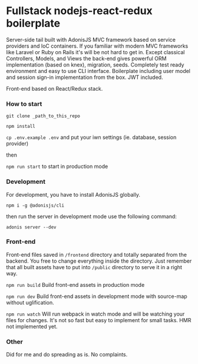 # Fullstack nodejs-react-redux boilerplate

Server-side tail built with AdonisJS MVC framework based on service providers and IoC containers. 
If you familiar with modern MVC frameworks like Laravel or Ruby on Rails it's will be not hard to get in. Except classical 
Controllers, Models, and Views the back-end gives powerful ORM implementation (based on knex), migration, seeds.
Completely test ready environment and easy to use CLI interface. Boilerplate including user model and session sign-in 
implementation from the box. JWT included. 

Front-end based on React/Redux stack. 

### How to start

`git clone _path_to_this_repo`

`npm install`

`cp .env.example .env` and put your iwn settings (ie. database, session provider)

then

`npm run start` to start in production mode

### Development

For development, you have to install AdonisJS globally.

`npm i -g @adonisjs/cli`

then run the server in development mode use the following command:

`adonis server --dev`

### Front-end

Front-end files saved in `/frontend` directory and totally separated from the backend. You free to change everything inside the directory. Just remember that all built assets have to put into `/public` directory to serve it in a right way.

`npm run build` Build front-end assets in production mode

`npm run dev` Build front-end assets in development mode with source-map without uglification.

`npm run watch` Will run webpack in watch mode and will be watching your files for changes. It's not so fast but easy to implement for small tasks. HMR not implemented yet.

### Other

Did for me and do spreading as is. No complaints.  